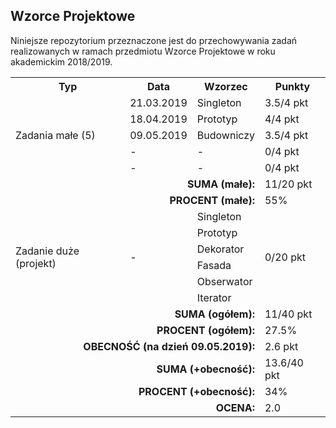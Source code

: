## Wzorce Projektowe

Niniejsze repozytorium przeznaczone jest do przechowywania
zadań realizowanych w ramach przedmiotu Wzorce Projektowe
w roku akademickim 2018/2019.

<table>
  <tr>
    <th>Typ</th>
    <th>Data</th>
    <th>Wzorzec</th>
    <th>Punkty</th>
  </tr>
  <tr>
    <td rowspan="5">Zadania małe (5)</td>
    <td>21.03.2019</td>
    <td>Singleton</td>
    <td>3.5/4 pkt</td>
  </tr>
  <tr>
    <td>18.04.2019</td>
    <td>Prototyp</td>
    <td>4/4 pkt</td>
  </tr>
  <tr>
    <td>09.05.2019</td>
    <td>Budowniczy</td>
    <td>3.5/4 pkt</td>
  </tr>
  <tr>
    <td>-</td>
    <td>-</td>
    <td>0/4 pkt</td>
  </tr>
  <tr>
    <td>-</td>
    <td>-</td>
    <td>0/4 pkt</td>
  </tr>
  <tr>
    <td colspan="3" align="right"><b>SUMA (małe):</b></td>
    <td>11/20 pkt</td>
  </tr>
  <tr>
    <td colspan="3" align="right"><b>PROCENT (małe):</b></td>
    <td>55%</td>
  </tr>
  <tr>
    <td rowspan="6">
      Zadanie duże (projekt)
    </td>
    <td rowspan="6">-</td>
    <td>Singleton</td>
    <td rowspan="6">0/20 pkt</td>
  </tr>
  <tr>
    <td>Prototyp</td>
  </tr>
  <tr>
    <td>Dekorator</td>
  </tr>
  <tr>
    <td>Fasada</td>
  </tr>
  <tr>
    <td>Obserwator</td>
  </tr>
  <tr>
    <td>Iterator</td>
  </tr>
  <tr>
    <td colspan="3" align="right"><b>SUMA (ogółem):</b></td>
    <td>11/40 pkt</td>
  </tr>
  <tr>
    <td colspan="3" align="right"><b>PROCENT (ogółem):</b></td>
    <td>27.5%</td>
  </tr>
  <tr>
    <td colspan="3" align="right"><b>OBECNOŚĆ (na dzień 09.05.2019):</b></td>
    <td>2.6 pkt</td>
  </tr>
  <tr>
    <td colspan="3" align="right"><b>SUMA (+obecność):</b></td>
    <td>13.6/40 pkt</td>
  </tr>
  <tr>
    <td colspan="3" align="right"><b>PROCENT (+obecność):</b></td>
    <td>34%</td>
  </tr>
  <tr>
    <td colspan="3" align="right"><b>OCENA:</b></td>
    <td>2.0</td>
  </tr>
</table>
